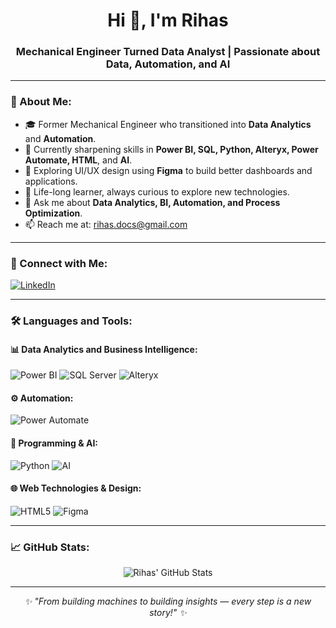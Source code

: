 <h1 align="center">Hi 👋, I'm Rihas</h1>
<h3 align="center">Mechanical Engineer Turned Data Analyst | Passionate about Data, Automation, and AI</h3>

---

### 🌟 About Me:

- 🎓 Former Mechanical Engineer who transitioned into **Data Analytics** and **Automation**.
- 🚀 Currently sharpening skills in **Power BI, SQL, Python, Alteryx, Power Automate, HTML**, and **AI**.
- 🎨 Exploring UI/UX design using **Figma** to build better dashboards and applications.
- 🌱 Life-long learner, always curious to explore new technologies.
- 💬 Ask me about **Data Analytics, BI, Automation, and Process Optimization**.
- 📫 Reach me at: [rihas.docs@gmail.com](mailto:rihas.docs@gmail.com)

---

### 🤝 Connect with Me:

<p align="left">
  <a href="https://linkedin.com/in/rihas-profile" target="_blank">
    <img src="https://img.shields.io/badge/LinkedIn-0A66C2?style=for-the-badge&logo=linkedin&logoColor=white" alt="LinkedIn" />
  </a>
</p>

---

### 🛠️ Languages and Tools:

#### 📊 Data Analytics and Business Intelligence:
<p>
  <img src="https://img.shields.io/badge/Power%20BI-F2C811?style=for-the-badge&logo=powerbi&logoColor=black" alt="Power BI" />
  <img src="https://img.shields.io/badge/SQL-4479A1?style=for-the-badge&logo=Microsoft%20SQL%20Server&logoColor=white" alt="SQL Server" />
  <img src="https://img.shields.io/badge/Alteryx-003B71?style=for-the-badge&logo=alteryx&logoColor=white" alt="Alteryx" />
</p>

#### ⚙️ Automation:
<p>
  <img src="https://img.shields.io/badge/Power%20Automate-0066FF?style=for-the-badge&logo=Microsoft%20Power%20Automate&logoColor=white" alt="Power Automate" />
</p>

#### 🧠 Programming & AI:
<p>
  <img src="https://img.shields.io/badge/Python-3776AB?style=for-the-badge&logo=python&logoColor=white" alt="Python" />
  <img src="https://img.shields.io/badge/Artificial%20Intelligence-00BFFF?style=for-the-badge&logo=openai&logoColor=white" alt="AI" />
</p>

#### 🌐 Web Technologies & Design:
<p>
  <img src="https://img.shields.io/badge/HTML5-E34F26?style=for-the-badge&logo=html5&logoColor=white" alt="HTML5" />
  <img src="https://img.shields.io/badge/Figma-F24E1E?style=for-the-badge&logo=figma&logoColor=white" alt="Figma" />
</p>

---

### 📈 GitHub Stats:

<p align="center">
  <img src="https://github-readme-stats.vercel.app/api?username=rihaas&show_icons=true&theme=tokyonight" alt="Rihas' GitHub Stats" />
</p>

---

<p align="center">
  <em>✨ "From building machines to building insights — every step is a new story!" ✨</em>
</p>
